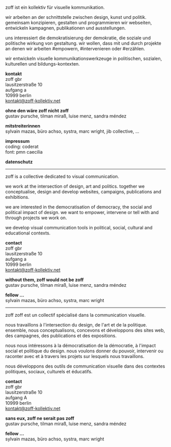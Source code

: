 <a id="de"></a>

zoff ist ein kollektiv für visuelle kommunikation.

wir arbeiten an der schnittstelle zwischen design, kunst und politik. gemeinsam konzipieren, gestalten und programmieren wir webseiten, entwickeln kampagnen, publikationen und ausstellungen.

uns interessiert die demokratisierung der demokratie, die soziale und politische wirkung von gestaltung. wir wollen, dass mit und durch projekte an denen wir arbeiten #empowern, #intervenieren oder #erzählen.

wir entwickeln visuelle kommunikationswerkzeuge in politischen, sozialen, kulturellen und bildungs-kontexten.

**kontakt**\
zoff gbr\
lausitzerstraße 10\
aufgang a\
10999 berlin\
[kontakt@zoff-kollektiv.net](<mailto: kontakt@zoff-kollektiv.net>)

**ohne den wäre zoff nicht zoff**\
gustav pursche, tilman miraß, luise menz, sandra méndez

**mitstreiterinnen**\
sylvain mazas, büro achso, systra, marc wright, jib collective, ...

**impressum**\
coding: coderat\
font: pmn caecilia

**datenschutz**

- - -

<a id="en"></a>

zoff is a collective dedicated to visual communication.

we work at the intersection of design, art and politics. together we conceptualise, design and develop websites, campaigns, publications and exhibitions.

we are interested in the democratisation of democracy, the social and political impact of design. we want to empower, intervene or tell with and through projects we work on.

we develop visual communication tools in political, social, cultural and educational contexts.

**contact**\
zoff gbr\
lausitzerstraße 10\
aufgang a\
10999 berlin\
[kontakt@zoff-kollektiv.net](<mailto: kontakt@zoff-kollektiv.net>)

**without them, zoff would not be zoff**\
gustav pursche, tilman miraß, luise menz, sandra méndez

**fellow ...**\
sylvain mazas, büro achso, systra, marc wright

- - -

<a id="fr"></a>

zoff zoff est un collectif spécialisé dans la communication visuelle.

nous travaillons à l'intersection du design, de l'art et de la politique. ensemble, nous conceptualisons, concevons et développons des sites web, des campagnes, des publications et des expositions.

nous nous intéressons à la démocratisation de la démocratie, à l'impact social et politique du design. nous voulons donner du pouvoir, intervenir ou raconter avec et à travers les projets sur lesquels nous travaillons.

nous développons des outils de communication visuelle dans des contextes politiques, sociaux, culturels et éducatifs.

**contact**\
zoff gbr\
lausitzerstraße 10\
aufgang A\
10999 berlin\
[kontakt@zoff-kollektiv.net](<mailto: kontakt@zoff-kollektiv.net>)

**sans eux, zoff ne serait pas zoff**\
gustav pursche, tilman miraß, luise menz, sandra méndez

**fellow ...**\
sylvain mazas, büro achso, systra, marc wright